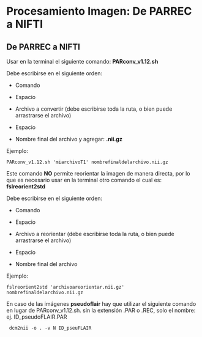# Procesamiento Imagen: De PARREC a NIFTI

## De PARREC a NIFTI 

Usar en la terminal el siguiente comando: **PARconv_v1.12.sh**

Debe escribirse en el siguiente orden:

* Comando

* Espacio

* Archivo a convertir (debe escribirse toda la ruta, o bien puede arrastrarse el archivo)

* Espacio

* Nombre final del archivo y agregar: **.nii.gz**

Ejemplo:

```	
PARconv_v1.12.sh 'miarchivoT1' nombrefinaldelarchivo.nii.gz
```

Este comando **NO** permite reorientar la imagen de manera directa, por lo que es necesario usar en la terminal otro comando el cual es: **fslreorient2std**

Debe escribirse en el siguiente orden:

* Comando

* Espacio

* Archivo a reorientar (debe escribirse toda la ruta, o bien puede arrastrarse el archivo)

* Espacio

* Nombre final del archivo

Ejemplo:

```
fslreorient2std 'archivoareorientar.nii.gz' nombrefinaldelarchivo.nii.gz
```

En caso de las imágenes **pseudoflair** hay que utilizar el siguiente comando en lugar de PARconv_v1.12.sh. sin la extensión .PAR o .REC, solo el nombre: ej. ID_pseudoFLAIR.PAR

```{bash}
 dcm2nii -o . -v N ID_pseuFLAIR
```
